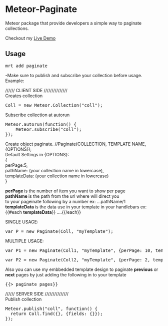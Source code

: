 Meteor-Paginate
===============

Meteor package that provide developers a simple way to paginate collections.  

Checkout my <a href="http://paginate.meteor.com/">Live Demo</a>
<h2>Usage</h2>  
<pre>mrt add paginate  </pre>

-Make sure to publish and subscribe your collection before usage.   
Example:  

////// CLIENT SIDE  ///////////////   
Creates collection  
<pre>Coll = new Meteor.Collection("coll");  </pre>

Subscribe collection at autorun  
<pre>Meteor.autorun(function() {  
    Meteor.subscribe("coll");  
});  </pre>


Create object paginate. //Paginate(COLLECTION, TEMPLATE NAME, {OPTIONS});  
Default Settings in {OPTIONS}:  
{	
   perPage:5,	
   pathName: (your collection name in lowercase),	
   templateData: (your collection name in lowercase)  
}  
  
<b>perPage </b>is the number of item you want to show per page  
<b>pathName </b>is the path from the url where will direct you   
to your pageinate following by a number ex: ...pathName/1  
<b>templateData </b>is the data use in your template in your handlebars ex: {{#each <b>templateData</b>}} ....{{/each}}  

SINGLE USAGE:  
<pre>var P = new Paginate(Coll, "myTemplate"); </pre>  

MULTIPLE USAGE:  
<pre>var P1 = new Paginate(Coll1, "myTemplate", {perPage: 10, templateData:"sameTemplateData"}); </pre>
<pre>var P2 = new Paginate(Coll2, "myTemplate", {perPage: 2, templateData:"sameTemplateData"}); </pre>
  
Also you can use my embbedded template design to paginate <b>previous</b> or <b>next</b> pages by just adding the following in to your template   
<pre>{{> paginate_pages}}</pre>

////// SERVER SIDE  ///////////////   
Publish collection  
<pre>Meteor.publish("coll", function() {   
  return Coll.find({}, {fields: {}});  
});  </pre>
  
